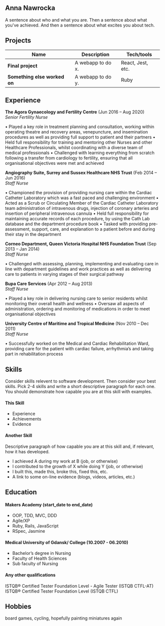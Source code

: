 ## Anna Nawrocka

A sentence about who and what you are. Then a sentence about what you've achieved. And then a sentence about what excites you about tech.

## Projects

| Name                         | Description       | Tech/tools        |
| ---------------------------- | ----------------- | ----------------- |
| **Final project**            | A webapp to do x. | React, Jest, etc. |
| **Something else worked on** | A webapp to do y. | Ruby              |

## Experience

**The Agora Gynaecology and Fertility Centre** (Jun 2016 – Aug 2020)  
_Senior Fertility Nurse_

•	Played a key role in treatment planning and consultation, working within operating theatre and recovery areas, venepuncture, and insemination procedures as well as providing full support to patient and their partners
•	Held full responsibility for training and mentoring other Nurses and other Healthcare Professionals, whilst coordinating with a diverse team of medical professionals 
•	Challenged with learning everything from scratch following a transfer from cardiology to fertility, ensuring that all organisational objectives were met and achieved


**Angiography Suite, Surrey and Sussex Healthcare NHS Trust** (Feb 2014 – Jun 2016)  
_Staff Nurse_

•	Championed the provision of providing nursing care within the Cardiac Catheter Laboratory which was a fast paced and challenging environment 
•	Acted as a Scrub or Circulating Member of the Cardiac Catheter Laboratory team administration of intravenous drugs, injection of coronary arteries and insertion of peripheral intravenous cannula
•	Held full responsibility for maintaining accurate records of each procedure, by using the Cath Lab database and the department procedure book
•	Tasked with providing pre-assessment, support, care, and explanation to a patient before and during their stay in the department


**Corneo Department, Queen Victoria Hospital NHS Foundation Trust** (Sep 2013 – Jan 2014)  
_Staff Nurse_

•	Challenged with assessing, planning, implementing and evaluating care in line with department guidelines and work practices as well as delivering care to patients in varying stages of their surgical pathway


**Bupa Care Services** (Apr 2012 – Aug 2013)  
_Staff Nurse_

•	Played a key role in delivering nursing care to senior residents whilst monitoring their overall health and wellness
•	Oversaw all aspects of administration, ordering and monitoring of medications in order to meet organisational objectives


**University Centre of Maritime and Tropical Medicine** (Nov 2010 – Dec 2011)  
_Staff Nurse_

•	Successfully worked on the Medical and Cardiac Rehabilitation Ward, providing care for the patient with cardiac failure, arrhythmia’s and taking part in rehabilitation process


## Skills

Consider skills relevent to software development. Then consider your best skills. Pick 2-4 skills and write a short descriptive paragraph for each one. You should demonstrate how capable you are at this skill with examples.

#### This Skill

- Experience
- Achievements
- Evidence

#### Another Skill

Descriptive paragraph of how capable you are at this skill and, if relevant, how it has developed.

- I achieved A during my work at B (job, or otherwise)
- I contributed to the growth of X while doing Y (job, or otherwise)
- I built this, made this, broke this, fixed this, etc.
- A link to some on-line evidence (blogs, videos, articles, etc.)

## Education

#### Makers Academy (start_date to end_date)

- OOP, TDD, MVC, DDD
- Agile/XP
- Ruby, Rails, JavaScript
- RSpec, Jasmine

#### Medical University of Gdansk/ College (10.2007 - 06.2010)

- Bachelor’s degree in Nursing
- Faculty of Health Sciences 
- Sub faculty of Nursing

#### Any other qualifications

ISTQB® Certified Tester Foundation Level - Agile Tester (ISTQB CTFL-AT)
ISTQB® Certified Tester Foundation Level (ISTQB CTFL)

## Hobbies

board games, cycling, hopefully painting miniatures again 
